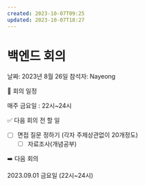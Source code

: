 ```yaml
---
created: 2023-10-07T09:25
updated: 2023-10-07T18:27
---
```

# 백엔드 회의

날짜: 2023년 8월 26일
참석자: Nayeong

📃 회의 일정

매주 금요일 : 22시~24시

✅ 다음 회의 전 할 일

- [ ]  면접 질문 정하기 (각자 주제상관없이 20개정도)
    - [ ]  자료조사(개념공부)

➡️ 다음 회의

2023.09.01 금요일 (22시~24시)